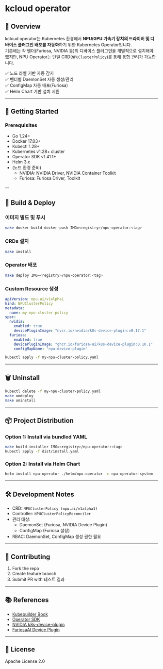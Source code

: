 # kcloud operator

## 📖 Overview
kcloud operator는 Kubernetes 환경에서 **NPU/GPU 가속기 장치의 드라이버 및 디바이스 플러그인 배포를 자동화**하기 위한 Kubernetes Operator입니다.  
기존에는 각 벤더(Furiosa, NVIDIA 등)의 디바이스 플러그인을 개별적으로 설치해야 했지만, NPU Operator는 단일 CRD(`NPUClusterPolicy`)를 통해 통합 관리가 가능합니다.

✅ 노드 라벨 기반 자동 감지  
✅ 벤더별 DaemonSet 자동 생성/관리  
✅ ConfigMap 자동 배포(Furiosa)  
✅ Helm Chart 기반 설치 지원  

---

## 🚀 Getting Started

### Prerequisites
- Go 1.24+
- Docker 17.03+
- Kubectl 1.28+
- Kubernetes v1.28+ cluster
- Operator SDK v1.41.1+
- Helm 3.x
- (노드 환경 준비)  
  - NVIDIA: NVIDIA Driver, NVIDIA Container Toolkit  
  - Furiosa: Furiosa Driver, Toolkit  

--

## 🚀 Build & Deploy

### 이미지 빌드 및 푸시
```bash
make docker-build docker-push IMG=<registry>/npu-operator:<tag>
```

### CRDs 설치
```bash
make install
```

### Operator 배포
```bash
make deploy IMG=<registry>/npu-operator:<tag>
```

### Custom Resource 생성
```yaml
apiVersion: npu.ai/v1alpha1
kind: NPUClusterPolicy
metadata:
  name: my-npu-cluster-policy
spec:
  nvidia:
    enabled: true
    devicePluginImage: "nvcr.io/nvidia/k8s-device-plugin:v0.17.1"
  furiosa:
    enabled: true
    devicePluginImage: "ghcr.io/furiosa-ai/k8s-device-plugin:0.10.1"
    configMapName: "npu-device-plugin"
```

```bash
kubectl apply -f my-npu-cluster-policy.yaml
```

---

## 🗑 Uninstall
```bash
kubectl delete -f my-npu-cluster-policy.yaml
make undeploy
make uninstall
```

---

## 📦 Project Distribution

### Option 1: Install via bundled YAML
```bash
make build-installer IMG=<registry>/npu-operator:<tag>
kubectl apply -f dist/install.yaml
```

### Option 2: Install via Helm Chart
```bash
helm install npu-operator ./helm/npu-operator -n npu-operator-system --create-namespace
```

---

## 🛠 Development Notes
- CRD: `NPUClusterPolicy (npu.ai/v1alpha1)`
- Controller: `NPUClusterPolicyReconciler`
- 관리 대상:  
  - DaemonSet (Furiosa, NVIDIA Device Plugin)  
  - ConfigMap (Furiosa 설정)  
- RBAC: DaemonSet, ConfigMap 생성 권한 필요  

---

## 🤝 Contributing
1. Fork the repo  
2. Create feature branch  
3. Submit PR with 테스트 결과  

---

## 📚 References
- [Kubebuilder Book](https://book.kubebuilder.io)  
- [Operator SDK](https://sdk.operatorframework.io)  
- [NVIDIA k8s-device-plugin](https://github.com/NVIDIA/k8s-device-plugin)  
- [FuriosaAI Device Plugin](https://github.com/furiosa-ai/furiosa-device-plugin)  

---

## 📄 License
Apache License 2.0